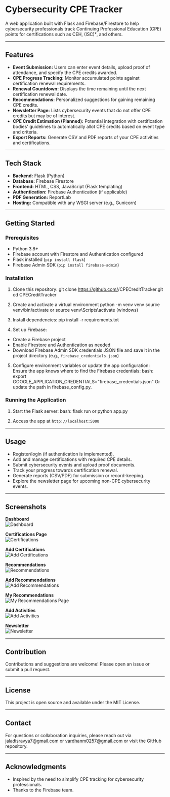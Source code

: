 # Cybersecurity CPE Tracker

A web application built with Flask and Firebase/Firestore to help cybersecurity professionals track Continuing Professional Education (CPE) points for certifications such as CEH, (ISC)², and others. 

---

## Features

- **Event Submission:** Users can enter event details, upload proof of attendance, and specify the CPE credits awarded.
- **CPE Progress Tracking:** Monitor accumulated points against certification renewal requirements.
- **Renewal Countdown:** Displays the time remaining until the next certification renewal date.
- **Recommendations:** Personalized suggestions for gaining remaining CPE credits.
- **Newsletter Page:** Lists cybersecurity events that do not offer CPE credits but may be of interest.
- **CPE Credit Estimation (Planned):** Potential integration with certification bodies' guidelines to automatically allot CPE credits based on event type and criteria.
- **Export Reports:** Generate CSV and PDF reports of your CPE activities and certifications.

---

## Tech Stack

- **Backend:** Flask (Python)
- **Database:** Firebase Firestore
- **Frontend:** HTML, CSS, JavaScript (Flask templating)
- **Authentication:** Firebase Authentication (if applicable)
- **PDF Generation:** ReportLab
- **Hosting:** Compatible with any WSGI server (e.g., Gunicorn)

---

## Getting Started

### Prerequisites

- Python 3.8+
- Firebase account with Firestore and Authentication configured
- Flask installed (`pip install flask`)
- Firebase Admin SDK (`pip install firebase-admin`)

### Installation

1. Clone this repository:
   git clone https://github.com/<your-username>/CPECreditTracker.git
   cd CPECreditTracker

2. Create and activate a virtual environment
    python -m venv venv
    source venv/bin/activate
            or
    source venv\Scripts\activate (windows)

3. Install dependencies:
    pip install -r requirements.txt

4. Set up Firebase:
- Create a Firebase project
- Enable Firestore and Authentication as needed
- Download Firebase Admin SDK credentials JSON file and save it in the project directory (e.g., `firebase_credentials.json`)

5. Configure environment variables or update the app configuration:
    Ensure the app knows where to find the Firebase credentials:
    bash: export GOOGLE_APPLICATION_CREDENTIALS="firebase_credentials.json"
    Or update the path in firebase_config.py.

### Running the Application

1. Start the Flask server:
    bash: flask run or python app.py

2. Access the app at `http://localhost:5000`

---

## Usage

- Register/login (if authentication is implemented).
- Add and manage certifications with required CPE details.
- Submit cybersecurity events and upload proof documents.
- Track your progress towards certification renewal.
- Generate reports (CSV/PDF) for submission or record-keeping.
- Explore the newsletter page for upcoming non-CPE cybersecurity events.

---

## Screenshots

**Dashboard**  
![Dashboard](screenshots/dashboard.png)

**Certifications Page**  
![Certifications](screenshots/certifications.png)

**Add Certifications**  
![Add Certifications](screenshots/add_certification.png)

**Recommendations**  
![Recommendations](screenshots/recommendations.png)

**Add Recommendations**  
![Add Recommendations](screenshots/add_recommendations.png)

**My Recommendations**  
![My Recommendations Page](screenshots/my_recommendations_page.png)

**Add Activities**  
![Add Activities](screenshots/add_activities.png)

**Newsletter**  
![Newsletter](screenshots/newsletter.png)

---

## Contribution

Contributions and suggestions are welcome! Please open an issue or submit a pull request.

---

## License

This project is open source and available under the MIT License.

---

## Contact

For questions or collaboration inquiries, please reach out via jaladisravya7@gmail.com or vardhanm0257@gmail.com or visit the GitHub repository.

---

## Acknowledgments

- Inspired by the need to simplify CPE tracking for cybersecurity professionals.
- Thanks to the Firebase team.

